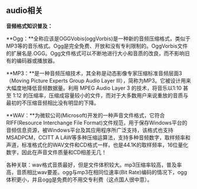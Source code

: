 ## audio相关

**音频格式知识普及：**

**Ogg：**全称应该是OGGVobis(oggVorbis)是一种新的音频压缩格式，类似于MP3等的音乐格式。Ogg是完全免费、开放和没有专利限制的。OggVorbis文件的扩展名是.OGG。Ogg文件格式可以不断地进行大小和音质的改良，而不影响旧有的编码器或播放器。

**MP3：**是一种音频压缩技术，其全称是动态影像专家压缩标准音频层面3（Moving Picture Experts Group Audio Layer III），简称为MP3。它被设计用来大幅度地降低音频数据量。利用 MPEG Audio Layer 3 的技术，将音乐以1:10 甚至 1:12 的压缩率，压缩成容量较小的文件，而对于大多数用户来说重放的音质与最初的不压缩音频相比没有明显的下降。

**WAV：**为微软公司(Microsoft)开发的一种声音文件格式，它符合RIFF(Resource Interchange File Format)文件规范，用于保存Windows平台的音频信息资源，被Windows平台及其应用程序所广泛支持，该格式也支持MSADPCM，CCITT A LAW等多种压缩运算法，支持多种音频数字，取样频率和声道，标准格式化的WAV文件和CD格式一样，也是44.1K的取样频率，16位量化数字，因此在声音文件质量和CD相差无几！

各种关联：wav格式音质最好，但是文件体积较大。mp3压缩率较高，普及率高，音质相比wav要差。ogg与mp3在相同位速率(Bit Rate)编码的情况下，ogg体积更小，并且ogg是免费的不用交专利费（这点国人很中意）。



